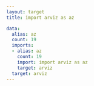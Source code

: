 ```yaml
---
layout: target
title: import arviz as az

data:
  alias: az
  count: 19
  imports:
  - alias: az
    count: 19
    import: import arviz as az
    target: arviz
  target: arviz
---
```

